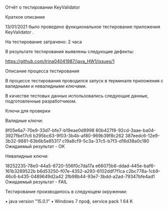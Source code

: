 Отчёт о тестировании KeyValidator

Краткое описание

13/01/2021 было проведено функциональное тестирование приложения KeyValidator .

На тестирование затрачено: 2 часа

В результате тестирования выявлены следующие дефекты:

https://github.com/Irina04041987/java_HW1/issues/1

Описание процесса тестирования

В процессе тестирования проводился запуск в терминале приложения с валидными и невалидными ключами.

В качестве тестовых данных использовались следующие данные, подготовленные разработчиком.

Ключи для проверки

Валидные ключи:

8f05e6a7-70e9-33d7-bfe7-b19eae0d8998
80b427f8-92cd-3aae-ba04-3927fbe17c6
b295bc63-9f03-3b4b-af80-969b39f8c262
387eedc6-12e9-3b32-9881-63b6b5e85317
c19a8cf9-5c3a-37c5-b7f3-d16d38a0c180
Ожидаемый результат - ОК

Невалидные ключи:

18252235-78e0-44a5-8720-556f0c7da17a
e66075b6-ddad-445e-baf6-161b3289522b
b6d53250-f07e-4352-a293-6102ddf7f1ca
c2bc778a-1cb9-46c6-b435-0489649d2a42
2fb98b44-93e7-3bdd-a2ad-79347bfe4ad1
Ожидаемый результат - FAIL

Тестирование производилось в следующем окружении:

• java version "15.0.1"
• Windows 7 проф, service pack 1 64 K

